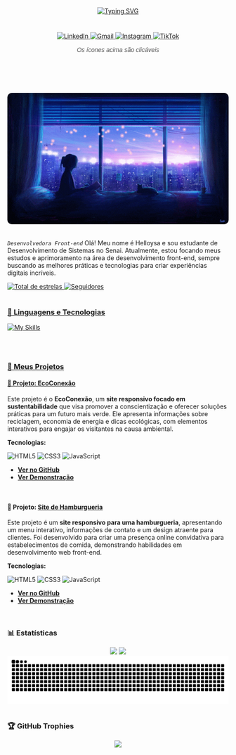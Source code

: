 <div align="center" style="margin: 40px 0;">
  <a href="https://git.io/typing-svg">
    <img 
      src="https://readme-typing-svg.herokuapp.com/?color=9B30FF&size=50&center=true&vCenter=true&width=1000&lines=Hello,+my+name+is+Helloysa+Rocha;I+am+from+São+Paulo,+Brasil;Be+Welcome!+:3" 
      alt="Typing SVG" 
    />
  </a>
</div>

<div align="center" style="margin: 30px 0;">
  <a href="https://www.linkedin.com/in/helloysa-rocha-dos-santos-16872034b" target="_blank">
    <img src="https://img.icons8.com/ios/40/9b4de0/linkedin.png" alt="LinkedIn" />
  </a>
  <a href="mailto:helowzx@gmail.com" target="_blank">
    <img src="https://img.icons8.com/ios/40/9b4de0/gmail--v1.png" alt="Gmail" />
  </a>
  <a href="https://instagram.com/heloowzx2" target="_blank">
    <img src="https://img.icons8.com/ios/40/9b4de0/instagram-new--v1.png" alt="Instagram" />
  </a>
  <a href="https://tiktok.com/@heloo.sep" target="_blank">
    <img src="https://img.icons8.com/ios/40/9b4de0/tiktok--v1.png" alt="TikTok" />
  </a>
  <br />
  <h6 style="margin-top: 15px; font-family: Arial, sans-serif; color: #555;">Os ícones acima são clicáveis</h6>
</div>



<img src="https://www.animatedimages.org/data/media/562/animated-line-image-0184.gif" width="1920" height=0.4/>

<div align="center">
  <a href="https://raw.githubusercontent.com/helozinha1/helozinha1/2d400941246a082308086da392334c203a8d8f5a/download.gif">
    <img src="https://raw.githubusercontent.com/helozinha1/helozinha1/2d400941246a082308086da392334c203a8d8f5a/download.gif" alt="GiF 1" width="800" style="margin-top: 40px; border-radius: 10px;"  />
  </a>

</div>

<img src="https://www.animatedimages.org/data/media/562/animated-line-image-0184.gif" width="1920" height=0.4/>


*`Desenvolvedora Front-end`*
Olá! Meu nome é Helloysa e sou estudante de Desenvolvimento de Sistemas no Senai. Atualmente, estou focando meus estudos e aprimoramento na área de desenvolvimento front-end, sempre buscando as melhores práticas e tecnologias para criar experiências digitais incríveis.

<p align="left">
    </a> 
    <a href="https://github.com/Helozinha1?tab=repositories&sort=stargazers">
        <img 
            alt="Total de estrelas" 
            title="Total de estrelas GitHub" 
            src="https://custom-icon-badges.demolab.com/github/stars/helozinha1?color=55960c&style=for-the-badge&labelColor=488207&logo=star&label=estrelas"
    </a>
    <a href="https://github.com/helozinha1?tab=followers">
        <img 
            alt="Seguidores" 
            title="Me siga no GitHub" 
            src="https://custom-icon-badges.demolab.com/github/followers/helozinha1?color=236ad3&labelColor=1155ba&style=for-the-badge&logo=github&label=Seguidores&logoColor=white"
</a>



<img src="https://www.animatedimages.org/data/media/562/animated-line-image-0184.gif" width="1920" height=0.4/>


### 🤖 Linguagens e Tecnologias

![My Skills](https://skillicons.dev/icons?i=js,react,python)

<br/>

<img src="https://www.animatedimages.org/data/media/562/animated-line-image-0184.gif" width="1920" height=0.4/>

### 🚀 Meus Projetos

#### 🌳 Projeto: [EcoConexão](https://github.com/helozinha1/Site-Sustentabilidade)

Este projeto é o **EcoConexão**, um **site responsivo focado em sustentabilidade** que visa promover a conscientização e oferecer soluções práticas para um futuro mais verde. Ele apresenta informações sobre reciclagem, economia de energia e dicas ecológicas, com elementos interativos para engajar os visitantes na causa ambiental.

**Tecnologias:**

![HTML5](https://img.shields.io/badge/HTML5-E34F26?style=flat&logo=html5&logoColor=white)
![CSS3](https://img.shields.io/badge/CSS3-1572B6?style=flat&logo=css3&logoColor=white)
![JavaScript](https://img.shields.io/badge/JavaScript-F7DF1E?style=flat&logo=javascript&logoColor=black)

* [**Ver no GitHub**](https://github.com/helozinha1/Site-Sustentabilidade)
* [**Ver Demonstração**](https://helozinha1.github.io/Site-Sustentabilidade/)

<br>

#### 🍔 Projeto: [Site de Hamburgueria](https://github.com/helozinha1/site-hamburgueria)

Este projeto é um **site responsivo para uma hamburgueria**, apresentando um menu interativo, informações de contato e um design atraente para clientes. Foi desenvolvido para criar uma presença online convidativa para estabelecimentos de comida, demonstrando habilidades em desenvolvimento web front-end.

**Tecnologias:**

![HTML5](https://img.shields.io/badge/HTML5-E34F26?style=flat&logo=html5&logoColor=white)
![CSS3](https://img.shields.io/badge/CSS3-1572B6?style=flat&logo=css3&logoColor=white)
![JavaScript](https://img.shields.io/badge/JavaScript-F7DF1E?style=flat&logo=javascript&logoColor=black)

* [**Ver no GitHub**](https://github.com/helozinha1/site-hamburgueria)
* [**Ver Demonstração**](https://helozinha1.github.io/site-hamburgueria/)


<img src="https://www.animatedimages.org/data/media/562/animated-line-image-0184.gif" width="1920" height=0.4/>

### 📊 Estatísticas
<div align="center">
<img width="420px" src="https://github-readme-stats.vercel.app/api?username=helozinha1&show_icons=true&theme=midnight-purple&hide=contribs,issues">
    
<img width="275px" src="https://github-readme-stats.vercel.app/api/top-langs/?username=helozinha1&layout=compact&theme=midnight-purple&hide=html">
</a>
</div>




<picture align="center">
  <source media="(prefers-color-scheme: dark)" srcset="https://raw.githubusercontent.com/helozinha1/helozinha1/output/github-contribution-grid-snake-dark.svg">
  <source media="(prefers-color-scheme: light)" srcset="https://raw.githubusercontent.com/helozinha1/helozinha1/output/github-contribution-grid-snake-dark.svg">
  <img align="center" alt="github contribution grid snake animation" src="https://raw.githubusercontent.com/helozinha1/helozinha1/output/github-contribution-grid-snake.svg">
</picture>

<img src="https://www.animatedimages.org/data/media/562/animated-line-image-0184.gif" width="1920" height=0.4/>


### 🏆 GitHub Trophies

<p align="center">
  <img src="https://github-profile-trophy.vercel.app/?username=helozinha1&theme=tokyonight&no-frame=true&no-bg=true&margin-w=10" />
</p>





